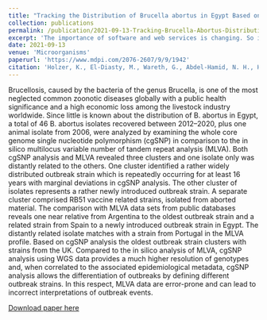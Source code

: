 ```yaml
---
title: "Tracking the Distribution of Brucella abortus in Egypt Based on Core Genome SNP Analysis and In Silico MLVA-16"
collection: publications
permalink: /publication/2021-09-13-Tracking-Brucella-Abortus-Distribution
excerpt: 'The importance of software and web services is changing. So it sufficed to state the software used during scientific data processing, when publishing results in journals. This also applies to web services, which can be methods used in scientific work as well as results of this work. Awareness for the evanescence of tools and services, which hinders the reproducibility of published work, increases. Similar to data repositories, which archive datasets and make them citable, a service for software artifacts would enhance sustainability of science. So we present the CiTAR (Citing & Archiving Research) service in this paper, which enables researches to preserve computational environments and make them citable. In contrast to pure data repositories, CiTAR guarantees the executability of archived environments by providing generic runtimes.'
date: 2021-09-13
venue: 'Microorganisms'
paperurl: 'https://www.mdpi.com/2076-2607/9/9/1942'
citation: 'Holzer, K., El-Diasty, M., Wareth, G., Abdel-Hamid, N. H., Hamdy, M. E., Moustafa, S. A., Linde, J, Bartusch, F, ... & Beyer, W. (2021). Tracking the distribution of Brucella abortus in Egypt based on Core genome SNP analysis and in silico MLVA-16. Microorganisms, 9(9), 1942.'
---
```

Brucellosis, caused by the bacteria of the genus Brucella, is one of the most neglected common zoonotic diseases globally with a public health significance and a high economic loss among the livestock industry worldwide. Since little is known about the distribution of B. abortus in Egypt, a total of 46 B. abortus isolates recovered between 2012–2020, plus one animal isolate from 2006, were analyzed by examining the whole core genome single nucleotide polymorphism (cgSNP) in comparison to the in silico multilocus variable number of tandem repeat analysis (MLVA). Both cgSNP analysis and MLVA revealed three clusters and one isolate only was distantly related to the others. One cluster identified a rather widely distributed outbreak strain which is repeatedly occurring for at least 16 years with marginal deviations in cgSNP analysis. The other cluster of isolates represents a rather newly introduced outbreak strain. A separate cluster comprised RB51 vaccine related strains, isolated from aborted material. The comparison with MLVA data sets from public databases reveals one near relative from Argentina to the oldest outbreak strain and a related strain from Spain to a newly introduced outbreak strain in Egypt. The distantly related isolate matches with a strain from Portugal in the MLVA profile. Based on cgSNP analysis the oldest outbreak strain clusters with strains from the UK. Compared to the in silico analysis of MLVA, cgSNP analysis using WGS data provides a much higher resolution of genotypes and, when correlated to the associated epidemiological metadata, cgSNP analysis allows the differentiation of outbreaks by defining different outbreak strains. In this respect, MLVA data are error-prone and can lead to incorrect interpretations of outbreak events.

[Download paper here](https://www.mdpi.com/2076-2607/9/9/1942)